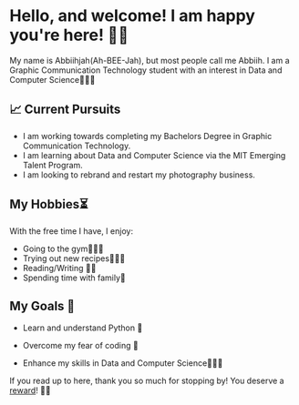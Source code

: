 # Hello, and welcome! I am happy you're here! 🌱🫧

My name is Abbiihjah(Ah-BEE-Jah), but most people call me Abbiih. 
I am a Graphic Communication Technology student with an interest in Data 
and Computer Science👩🏾‍💻

## 📈 Current Pursuits


* I am working towards completing my Bachelors Degree in Graphic Communication Technology.
* I am learning about Data and Computer Science via the MIT Emerging Talent Program.
* I am looking to rebrand and restart my photography business.


## My Hobbies⏳

With the free time I have, I enjoy:

* Going to the gym🏋🏾‍♀️
* Trying out new recipes👩🏾‍🍳
* Reading/Writing ✍🏾
* Spending time with family🌟
  

##  My Goals 🎯


 * Learn and understand Python 🐍
  
  * Overcome my fear of coding 🫣
  
  * Enhance my skills in Data and Computer Science👩🏾‍💻
  



  If you read up to here, thank you so much for stopping by! 
  You deserve a [reward](https://thenicestplace.net/)! ✌🏾
